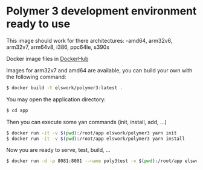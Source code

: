 # Polymer 3 development environment ready to use
This image should work for there architectures:
 -amd64, arm32v6, arm32v7, arm64v8, i386, ppc64le, s390x

Docker image files in [DockerHub](https://hub.docker.com/r/elswork/polymer3/)

Images for arm32v7 and amd64 are available, you can build your own with the following command:

```sh
$ docker build -t elswork/polymer3:latest .
```

You may open the application directory:

```sh
$ cd app
```

Then you can execute some yan commands (init, install, add, ...)

```sh
$ docker run -it -v $(pwd):/root/app elswork/polymer3 yarn init
$ docker run -it -v $(pwd):/root/app elswork/polymer3 yarn install
```

Now you are ready to serve, test, build, ...

```sh
$ docker run -d -p 8081:8081 --name poly3test -v $(pwd):/root/app elswork/polymer3 polymer serve --port 8081 -H 0.0.0.0 --npm
```